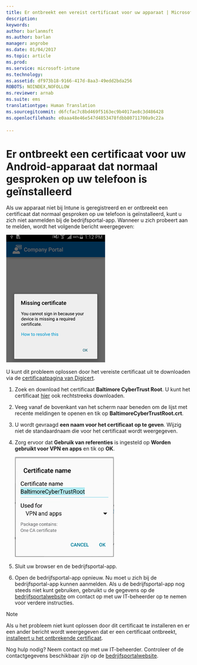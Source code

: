 ```yaml
---
title: Er ontbreekt een vereist certificaat voor uw apparaat | Microsoft Docs
description: 
keywords: 
author: barlanmsft
ms.author: barlan
manager: angrobe
ms.date: 01/04/2017
ms.topic: article
ms.prod: 
ms.service: microsoft-intune
ms.technology: 
ms.assetid: df973b18-9166-417d-8aa3-49edd2bda256
ROBOTS: NOINDEX,NOFOLLOW
ms.reviewer: arnab
ms.suite: ems
translationtype: Human Translation
ms.sourcegitcommit: d6fcfac7c8bd469f5163ec9b4017ae8c3d486428
ms.openlocfilehash: e0aaa48e46e547d4853478fdbb80711700a9c22a

---
```


# <a name="your-android-device-is-missing-a-certificate-that-usually-comes-installed-on-your-phone"></a>Er ontbreekt een certificaat voor uw Android-apparaat dat normaal gesproken op uw telefoon is geïnstalleerd

Als uw apparaat niet bij Intune is geregistreerd en er ontbreekt een certificaat dat normaal gesproken op uw telefoon is geïnstalleerd, kunt u zich niet aanmelden bij de bedrijfsportal-app. Wanneer u zich probeert aan te melden, wordt het volgende bericht weergegeven:

![screenshot-error-message-about-missing-certificate](./media/andr-cert_install-1-cert_missing.png)

U kunt dit probleem oplossen door het vereiste certificaat uit te downloaden via de [certificaatpagina van Digicert](https://www.digicert.com/digicert-root-certificates.htm).

1. Zoek en download het certificaat __Baltimore CyberTrust Root__. U kunt het certificaat [hier](https://www.digicert.com/CACerts/BaltimoreCyberTrustRoot.crt) ook rechtstreeks downloaden.

2. Veeg vanaf de bovenkant van het scherm naar beneden om de lijst met recente meldingen te openen en tik op **BaltimoreCyberTrustRoot.crt**.

3. U wordt gevraagd **een naam voor het certificaat op te geven**. Wijzig niet de standaardnaam die voor het certificaat wordt weergegeven.

4. Zorg ervoor dat **Gebruik van referenties** is ingesteld op **Worden gebruikt voor VPN en apps** en tik op **OK**.

    ![screenshot-certificate-name-dialog-showing-baltimore-certificate-name](./media/andr-cert_install-2-add_cert_name.png)

5. Sluit uw browser en de bedrijfsportal-app.

6. Open de bedrijfsportal-app opnieuw. Nu moet u zich bij de bedrijfsportal-app kunnen aanmelden. Als u de bedrijfsportal-app nog steeds niet kunt gebruiken, gebruikt u de gegevens op de [bedrijfsportalwebsite](http://portal.manage.microsoft.com) om contact op met uw IT-beheerder op te nemen voor verdere instructies.

>[!NOTE]
> Als u het probleem niet kunt oplossen door dit certificaat te installeren en er een ander bericht wordt weergegeven dat er een certificaat ontbreekt, [installeert u het ontbrekende certificaat](your-device-is-missing-an-IT-required-certificate-android.md).

Nog hulp nodig? Neem contact op met uw IT-beheerder. Controleer of de contactgegevens beschikbaar zijn op de [bedrjifsportalwebsite](http://portal.manage.microsoft.com).



<!--HONumber=Jan17_HO1-->


